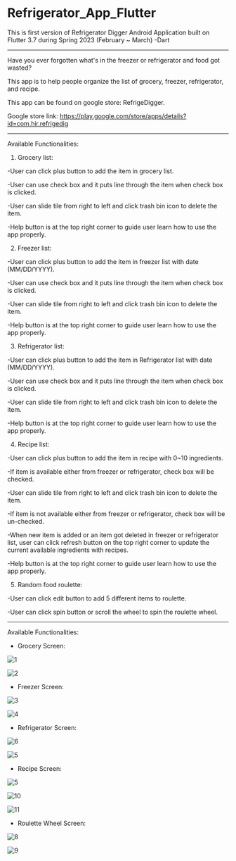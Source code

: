 # Refrigerator_App_Flutter

This is first version of Refrigerator Digger Android Application built on Flutter 3.7 during Spring 2023 (February ~ March) -Dart

------------------------------------------------------------------------------------------------------------
Have you ever forgotten what's in the freezer or refrigerator and food got wasted?

This app is to help people organize the list of grocery, freezer, refrigerator, and recipe.

This app can be found on google store: RefrigeDigger.

Google store link: https://play.google.com/store/apps/details?id=com.hir.refrigedig

------------------------------------------------------------------------------------------------------------
Available Functionalities:

1) Grocery list:

-User can click plus button to add the item in grocery list.

-User can use check box and it puts line through the item when check box is clicked.

-User can slide tile from right to left and click trash bin icon to delete the item.

-Help button is at the top right corner to guide user learn how to use the app properly.

2) Freezer list:

-User can click plus button to add the item in freezer list with date (MM/DD/YYYY).

-User can use check box and it puts line through the item when check box is clicked.

-User can slide tile from right to left and click trash bin icon to delete the item.

-Help button is at the top right corner to guide user learn how to use the app properly.

3) Refrigerator list:

-User can click plus button to add the item in Refrigerator list with date (MM/DD/YYYY).

-User can use check box and it puts line through the item when check box is clicked.

-User can slide tile from right to left and click trash bin icon to delete the item.

-Help button is at the top right corner to guide user learn how to use the app properly.

4) Recipe list:

-User can click plus button to add the item in recipe with 0~10 ingredients.

-If item is available either from freezer or refrigerator, check box will be checked.

-User can slide tile from right to left and click trash bin icon to delete the item.

-If item is not available either from freezer or refrigerator, check box will be un-checked.

-When new item is added or an item got deleted in freezer or refrigerator list, user can click refresh button on the top right corner to update the current available ingredients with recipes.

-Help button is at the top right corner to guide user learn how to use the app properly.

5) Random food roulette:

-User can click edit button to add 5 different items to roulette.

-User can click spin button or scroll the wheel to spin the roulette wheel.

------------------------------------------------------------------------------------------------------------

Available Functionalities:

- Grocery Screen:

![1](https://user-images.githubusercontent.com/98497929/224534995-9716558c-bb66-43be-bfbd-0e8d7faf85cf.PNG)

![2](https://user-images.githubusercontent.com/98497929/224535003-c4cecdbf-064e-4fb8-a7e6-5836e7ebae08.PNG)

- Freezer Screen:

![3](https://user-images.githubusercontent.com/98497929/224535018-49496117-e4cc-41f2-82a9-87ee86616004.PNG)

![4](https://user-images.githubusercontent.com/98497929/224535025-a6c4c750-8af0-4df6-8a79-cf6b7278c3e6.PNG)

- Refrigerator Screen:

![6](https://user-images.githubusercontent.com/98497929/224535040-e6a557cb-ba0d-4b29-aa81-eb5e585b4688.PNG)

![5](https://user-images.githubusercontent.com/98497929/224535197-e0ed8b50-3f1c-49f4-905d-919543c981d0.PNG)

- Recipe Screen:

![5](https://user-images.githubusercontent.com/98497929/224535200-eb70a3a9-65b1-4e8e-ad3f-adc6c0f11268.PNG)

![10](https://user-images.githubusercontent.com/98497929/224535309-126ca785-3bcd-4233-977d-a5ff3789cdb4.PNG)

![11](https://user-images.githubusercontent.com/98497929/224535322-7eab5d43-1f9c-43f5-ab3b-38c686da12dd.PNG)

- Roulette Wheel Screen:

![8](https://user-images.githubusercontent.com/98497929/224535208-bcbfc693-fbd2-41b7-8fb8-c7944393312d.PNG)

![9](https://user-images.githubusercontent.com/98497929/224535296-68580196-62d0-4fe2-a5b5-67b0c1605995.PNG)
